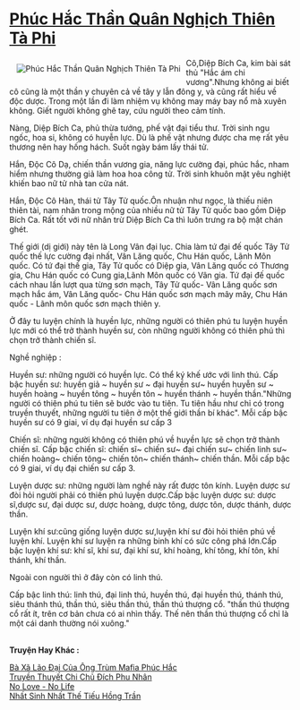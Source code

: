 <a href="https://utruyen.com/phuc-hac-than-quan-nghich-thien-ta-phi/24924/" title="Phúc Hắc Thần Quân Nghịch Thiên Tà Phi"><h1>Phúc Hắc Thần Quân Nghịch Thiên Tà Phi</h1></a><div style="display:table"><img align="right" style="float: left; padding: 10px;" src="https://utruyen.com/images/story/200x260/phuc-hac-than-quan-nghich-thien-ta-phi.jpg" alt="Phúc Hắc Thần Quân Nghịch Thiên Tà Phi">Cô,Diệp Bích Ca, kim bài sát thủ "Hắc ám chi vương".Nhưng không ai biết cô cũng là một thần y chuyên cả về tây y lẫn đông y, và cũng rất hiểu về độc dược. Trong một lần đi làm nhiệm vụ không may máy bay nổ mà xuyên không. Giết người không ghê tay, cứu người theo cảm tính. <p></p>Nàng, Diệp Bích Ca, phủ thừa tướng, phế vật đại tiểu thư. Trời sinh ngu ngốc, hoa si, không có huyễn lực. Dù là phế vật nhưng được cha mẹ rất yêu thương nên hay hống hách. Suốt ngày bám lấy thái tử. <p></p>Hắn, Độc Cô Dạ, chiến thần vương gia, năng lực cường đại, phúc hắc, nham hiểm nhưng thường giả làm hoa hoa công tử. Trời sinh khuôn mặt yêu nghiệt khiến bao nữ tử nhà tan cửa nát. <p></p>Hắn, Độc Cô Hàn, thái tử Tây Tử quốc.Ôn nhuận như ngọc, là thiếu niên thiên tài, nam nhân trong mộng của nhiều nữ tử Tây Tử quốc bao gồm Diệp Bích Ca. Rất tốt với nữ nhân trừ Diệp Bích Ca thì luôn trưng ra bộ mặt chán ghét. <p></p>Thế giới (dị giới) này tên là Long Vân đại lục. Chia làm tứ đại đế quốc Tây Tử quốc thế lực cường đại nhất, Vân Lăng quốc, Chu Hán quốc, Lãnh Môn quốc. Có tứ đại thế gia, Tây Tử quốc có Diệp gia, Vân Lăng quốc có Thương gia, Chu Hán quốc có Cung gia,Lãnh Môn quốc có Vân gia. Tứ đại đế quốc cách nhau lần lượt qua từng sơn mạch, Tây Tử quốc- Vân Lăng quốc sơn mạch hắc ám, Vân Lăng quốc- Chu Hán quốc sơn mạch mây mây, Chu Hán quốc - Lãnh môn quốc sơn mạch thiên y.<p></p>Ở đây tu luyện chính là huyền lực, những người có thiên phú tu luyện huyền lực mới có thể trở thành huyền sư, còn những người không có thiên phú thì chọn trở thành chiến sĩ. <p></p>Nghề nghiệp :<p></p>Huyền sư: những người có huyền lực. Có thể ký khế ước với linh thú. Cấp bậc huyền sư: huyền giả ~ huyền sư ~ đại huyền sư~ huyền huyễn sư ~ huyền hoàng ~ huyền tông ~ huyền tôn ~ huyền thánh ~ huyền thần."Những người có thiên phú tu tiên sẽ bước vào tu tiên. Tu tiên hầu như chỉ có trong truyền thuyết, những người tu tiên ở một thế giới thần bí khác". Mỗi cấp bậc huyền sư có 9 giai, ví dụ đại huyền sư cấp 3<p></p>Chiến sĩ: những người không có thiên phú về huyền lực sẽ chọn trở thành chiến sĩ. Cấp bậc chiến sĩ: chiến sĩ~ chiến sư~ đại chiến sư~ chiến linh sư~ chiến hoàng~ chiến tông~ chiến tôn~ chiến thánh~ chiến thần. Mỗi cấp bậc có 9 giai, ví dụ đại chiến sư cấp 3.<p></p>Luyện dược sư: những người làm nghề này rất được tôn kính. Luyện dược sư đòi hỏi người phải có thiên phú luyện dược.Cấp bậc luyện dược sư: dược sĩ,dược sư, đại dược sư, dược hoàng, dược tông, dược tôn, dược thánh, dược thần. <p></p>Luyện khí sư:cũng giống luyện dược sư,luyện khí sư đòi hỏi thiên phú về luyện khí. Luyện khí sư luyện ra những binh khí có sức công phá lớn.Cấp bậc luyện khí sư: khí sĩ, khí sư, đại khí sư, khí hoàng, khí tông, khí tôn, khí thánh, khí thần. <p></p>Ngoài con người thì ở đây còn có linh thú. <p></p>Cấp bậc linh thú: linh thú, đại linh thú, huyền thú, đại huyền thú, thánh thú, siêu thánh thú, thần thú, siêu thần thú, thần thú thượng cổ. "thần thú thượng cổ rất ít, trên cơ bản chưa có ai nhìn thấy. Thế nên thần thú thượng cổ chỉ là một cái danh thường nói xuông."</div><p><br><b>Truyện Hay Khác :</b></p><a href="https://utruyen.com/ba-xa-lao-dai-cua-ong-trum-mafia-phuc-hac/24923/" alt=" Bà Xã Lão Đại Của Ông Trùm Mafia Phúc Hắc"> Bà Xã Lão Đại Của Ông Trùm Mafia Phúc Hắc</a><br/><a href="https://truyenhot2020.wordpress.com/2019/12/11/truyen-thuyet-chi-chu-dich-phu-nhan/" alt="Truyền Thuyết Chi Chủ Đích Phu Nhân">Truyền Thuyết Chi Chủ Đích Phu Nhân</a><br/><a href="https://github.com/quanluxury/ngontinh_sac/tree/master/truyenhay/22825/" alt="No Love - No Life">No Love - No Life</a><br/><a href="https://github.com/quanluxury/truyenhot/tree/master/truyenhay/16888/" alt="Nhất Sinh Nhất Thế Tiếu Hồng Trần">Nhất Sinh Nhất Thế Tiếu Hồng Trần</a><br/>